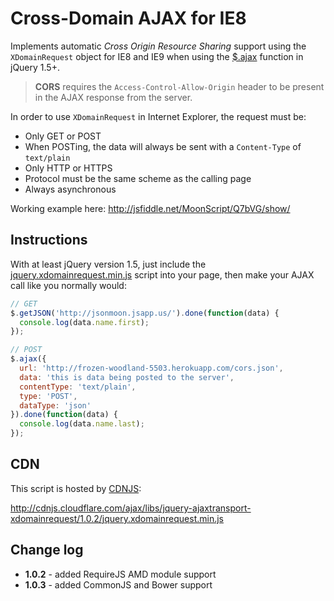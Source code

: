 # Cross-Domain AJAX for IE8

Implements automatic *Cross Origin Resource Sharing* support using the `XDomainRequest` object for IE8 and IE9 when using the [$.ajax](http://api.jquery.com/jQuery.ajax/) function in jQuery 1.5+.
> **CORS** requires the `Access-Control-Allow-Origin` header to be present in the AJAX response from the server.

In order to use `XDomainRequest` in Internet Explorer, the request must be:
- Only GET or POST
 - When POSTing, the data will always be sent with a `Content-Type` of `text/plain`
- Only HTTP or HTTPS
 - Protocol must be the same scheme as the calling page
- Always asynchronous

Working example here:
http://jsfiddle.net/MoonScript/Q7bVG/show/

## Instructions

With at least jQuery version 1.5, just include the [jquery.xdomainrequest.min.js](http://cdnjs.cloudflare.com/ajax/libs/jquery-ajaxtransport-xdomainrequest/1.0.2/jquery.xdomainrequest.min.js) script into your page, then make your AJAX call like you normally would:

```JavaScript
// GET
$.getJSON('http://jsonmoon.jsapp.us/').done(function(data) {
  console.log(data.name.first);
});

// POST
$.ajax({
  url: 'http://frozen-woodland-5503.herokuapp.com/cors.json',
  data: 'this is data being posted to the server',
  contentType: 'text/plain',
  type: 'POST',
  dataType: 'json'
}).done(function(data) {
  console.log(data.name.last);
});
```

## CDN

This script is hosted by [CDNJS](http://cdnjs.com):

http://cdnjs.cloudflare.com/ajax/libs/jquery-ajaxtransport-xdomainrequest/1.0.2/jquery.xdomainrequest.min.js

## Change log

- **1.0.2** - added RequireJS AMD module support
- **1.0.3** - added CommonJS and Bower support
